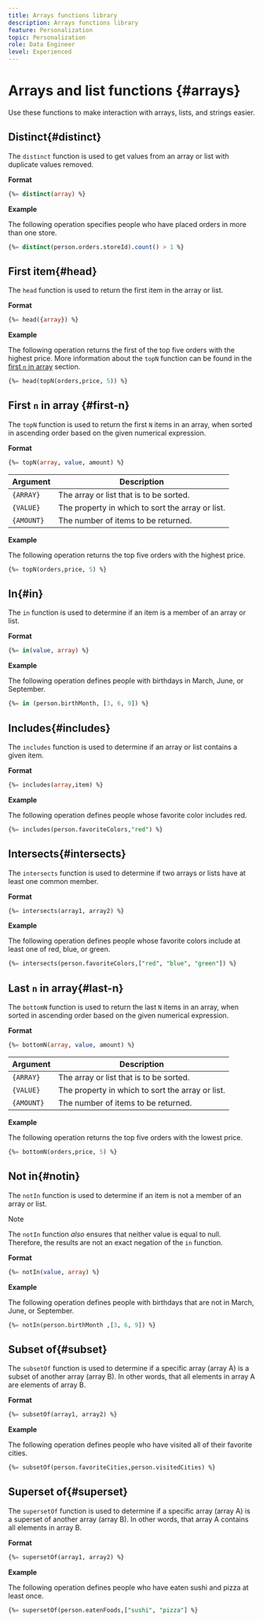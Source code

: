 ```yaml
---
title: Arrays functions library
description: Arrays functions library
feature: Personalization
topic: Personalization
role: Data Engineer
level: Experienced
---
```

# Arrays and list functions {#arrays}

Use these functions to make interaction with arrays, lists, and strings easier.

## Distinct{#distinct}

The `distinct` function is used to get values from an array or list with duplicate values removed.

**Format**

```sql
{%= distinct(array) %}
```

**Example**

The following operation specifies people who have placed orders in more than one store.

```sql
{%= distinct(person.orders.storeId).count() > 1 %}
```

## First item{#head}

The `head` function is used to return the first item in the array or list.

**Format**

```sql
{%= head({array}) %}
```

**Example**

The following operation returns the first of the top five orders with the highest price. More information about the `topN` function can be found in the [first `n` in array](#first-n) section.

```sql
{%= head(topN(orders,price, 5)) %}
```

## First `n` in array {#first-n}

The `topN` function is used to return the first `N` items in an array, when sorted in ascending order based on the given numerical expression.

**Format**

```sql
{%= topN(array, value, amount) %}
```

| Argument | Description |
| --------- | ----------- |
| `{ARRAY}` | The array or list that is to be sorted. |
| `{VALUE}` | The property in which to sort the array or list. |
| `{AMOUNT}` | The number of items to be returned. |

**Example**

The following operation returns the top five orders with the highest price.

```sql
{%= topN(orders,price, 5) %}
```

## In{#in}

The `in` function is used to determine if an item is a member of an array or list.

**Format**

```sql
{%= in(value, array) %}
```

**Example**

The following operation defines people with birthdays in March, June, or September.

```sql
{%= in (person.birthMonth, [3, 6, 9]) %}
```

## Includes{#includes}

The `includes` function is used to determine if an array or list contains a given item.

**Format**

```sql
{%= includes(array,item) %}
```

**Example**

The following operation defines people whose favorite color includes red.

```sql
{%= includes(person.favoriteColors,"red") %}
```

## Intersects{#intersects}

The `intersects` function is used to determine if two arrays or lists have at least one common member.

**Format**

```sql
{%= intersects(array1, array2) %}
```

**Example**

The following operation defines people whose favorite colors include at least one of red, blue, or green.

```sql
{%= intersects(person.favoriteColors,["red", "blue", "green"]) %}
```


<!-- ## Intersection{#intersection}

The `intersection` function is used to determine the common members of two arrays or lists.

**Format**

```sql
intersection({ARRAY},{ARRAY})
```

**Example**

The following operation defines if person 1 and person 2 both have favorite colors of red, blue, and green.

```sql
intersection(person1.favoriteColors,person2.favoriteColors) = ["red", "blue", "green"]
```
--> 

## Last `n` in array{#last-n}

The `bottomN` function is used to return the last `N` items in an array, when sorted in ascending order based on the given numerical expression.

**Format**

```sql
{%= bottomN(array, value, amount) %}
```

| Argument | Description |
| --------- | ----------- | 
| `{ARRAY}` | The array or list that is to be sorted. |
| `{VALUE}` | The property in which to sort the array or list. |
| `{AMOUNT}` | The number of items to be returned. |

**Example**

The following operation returns the top five orders with the lowest price.

```sql
{%= bottomN(orders,price, 5) %}
```


## Not in{#notin}

The `notIn` function is used to determine if an item is not a member of an array or list.

>[!NOTE]
>
>The `notIn` function *also* ensures that neither value is equal to null. Therefore, the results are not an exact negation of the `in` function.

**Format**

```sql
{%= notIn(value, array) %}
```

**Example**

The following operation defines people with birthdays that are not in March, June, or September.

```sql
{%= notIn(person.birthMonth ,[3, 6, 9]) %}
```


## Subset of{#subset}

The `subsetOf` function is used to determine if a specific array (array A) is a subset of another array (array B). In other words, that all elements in array A are elements of array B.

**Format**

```sql
{%= subsetOf(array1, array2) %}
```

**Example**

The following operation defines people who have visited all of their favorite cities.

```sql
{%= subsetOf(person.favoriteCities,person.visitedCities) %}
```

## Superset of{#superset}

The `supersetOf` function is used to determine if a specific array (array A) is a superset of another array (array B). In other words, that array A contains all elements in array B.

**Format**

```sql
{%= supersetOf(array1, array2) %}
```

**Example**

The following operation defines people who have eaten sushi and pizza at least once.

```sql
{%= supersetOf(person.eatenFoods,["sushi", "pizza"] %}
```







